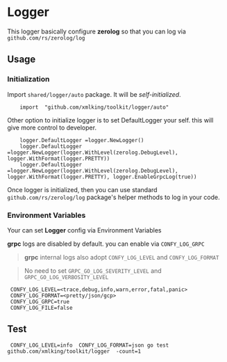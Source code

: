 # Logger

This logger basically configure **zerolog** so that you can log via `github.com/rs/zerolog/log`

## Usage

### Initialization

Import `shared/logger/auto` package. It will be *self-initialized*.

```golang
    import  "github.com/xmlking/toolkit/logger/auto"
```

Other option to initialize logger is to set DefaultLogger your self. this will give more control to developer. 

```golang
    logger.DefaultLogger =logger.NewLogger()
    logger.DefaultLogger =logger.NewLogger(logger.WithLevel(zerolog.DebugLevel), logger.WithFormat(logger.PRETTY))
    logger.DefaultLogger =logger.NewLogger(logger.WithLevel(zerolog.DebugLevel), logger.WithFormat(logger.PRETTY), logger.EnableGrpcLog(true))
```

Once logger is initialized, then you can use standard `github.com/rs/zerolog/log` package's helper methods to log in your code.

### Environment Variables

Your can set **Logger** config via Environment Variables

**grpc** logs are disabled by default. you can enable via `CONFY_LOG_GRPC`

> **grpc** internal logs also adopt `CONFY_LOG_LEVEL` and `CONFY_LOG_FORMAT`

> No need to set `GRPC_GO_LOG_SEVERITY_LEVEL` and `GRPC_GO_LOG_VERBOSITY_LEVEL`

```
 CONFY_LOG_LEVEL=<trace,debug,info,warn,error,fatal,panic>
 CONFY_LOG_FORMAT=<pretty/json/gcp>
 CONFY_LOG_GRPC=true
 CONFY_LOG_FILE=false
```

## Test
```
 CONFY_LOG_LEVEL=info  CONFY_LOG_FORMAT=json go test github.com/xmlking/toolkit/logger  -count=1
```
